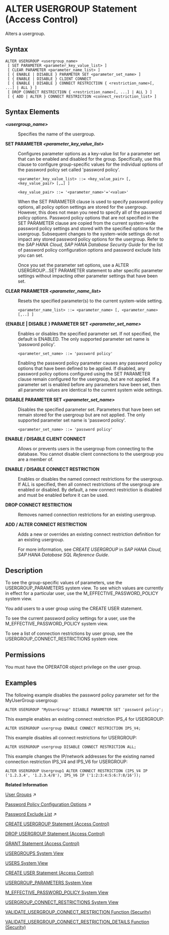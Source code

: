<!-- loioaa94ca874c01458da5a275aac8883c23 -->

# ALTER USERGROUP Statement \(Access Control\)

Alters a usergroup.



<a name="loioaa94ca874c01458da5a275aac8883c23__section_vtw_rhm_nz"/>

## Syntax

```
ALTER USERGROUP <usergroup_name>
 [ SET PARAMETER <parameter_key_value_list> ]
 [ CLEAR PARAMETER <parameter_name_list> ]
 [ { ENABLE | DISABLE } PARAMETER SET <parameter_set_name> ]
 [ { ENABLE | DISABLE } CLIENT CONNECT
 [ { ENABLE | DISABLE } CONNECT RESTRICTION { <restriction_name>[, ...] | ALL } ]
 [ DROP CONNECT RESTRICTION { <restriction_name>[, ...] | ALL } ]
 [ { ADD | ALTER } CONNECT RESTRICTION <connect_restriction_list> ]
```



<a name="loioaa94ca874c01458da5a275aac8883c23__section_nrq_3hm_nz"/>

## Syntax Elements


<dl>
<dt><b>

*<usergroup\_name\>*

</b></dt>
<dd>

Specifies the name of the usergroup.



</dd><dt><b>

SET PARAMETER *<parameter\_key\_value\_list\>*

</b></dt>
<dd>

Configures parameter options as a key-value list for a parameter set that can be enabled and disabled for the group. Specifically, use this clause to configure group-specific values for the individual options of the password policy set called 'password policy'.

```
<parameter_key_value_list> ::= <key_value_pair> [,<key_value_pair> [,…] ]

<key_value_pair> ::= '<parameter_name>'='<value>'
```

When the SET PARAMETER clause is used to specify password policy options, all policy option settings are stored for the usergroup. However, this does not mean you need to specify all of the password policy options. Password policy options that are not specified in the SET PARAMETER clause are copied from the current system-wide password policy settings and stored with the specified options for the usergroup. Subsequent changes to the system-wide settings do not impact any stored password policy options for the usergroup. Refer to the *SAP HANA Cloud, SAP HANA Database Security Guide* for the list of password policy configuration options and password exclude lists you can set.

Once you set the parameter set options, use a ALTER USERGROUP...SET PARAMETER statement to alter specific parameter settings without impacting other parameter settings that have been set.



</dd><dt><b>

CLEAR PARAMETER *<parameter\_name\_list\>*

</b></dt>
<dd>

Resets the specified parameter\(s\) to the current system-wide setting.

```
<parameter_name_list> ::= <parameter_name> [, <parameter_name> [,..] ]
```



</dd><dt><b>

\{ENABLE | DISABLE \} PARAMETER SET *<parameter\_set\_name\>*

</b></dt>
<dd>

Enables or disables the specified parameter set. If not specified, the default is ENABLED. The only supported parameter set name is 'password policy'.

```
<parameter_set_name> ::= 'password policy'
```

Enabling the password policy parameter causes any password policy options that have been defined to be applied. If disabled, any password policy options configured using the SET PARAMETER clause remain configured for the usergroup, but are not applied. If a parameter set is enabled before any parameters have been set, then all parameter values are identical to the current system wide settings.



</dd><dt><b>

DISABLE PARAMETER SET *<parameter\_set\_name\>*

</b></dt>
<dd>

Disables the specified parameter set. Parameters that have been set remain stored for the usergroup but are not applied. The only supported parameter set name is 'password policy'.

```
<parameter_set_name> ::= 'password policy'
```



</dd><dt><b>

ENABLE / DISABLE CLIENT CONNECT

</b></dt>
<dd>

Allows or prevents users in the usergroup from connecting to the database. You cannot disable client connections to the usergroup you are a member of.



</dd><dt><b>

ENABLE / DISABLE CONNECT RESTRICTION

</b></dt>
<dd>

Enables or disables the named connect restrictions for the usergroup. If ALL is specified, then all connect restrictions of the usergroup are enabled or disabled. By default, a new connect restriction is disabled and must be enabled before it can be used.



</dd><dt><b>

DROP CONNECT RESTRICTION

</b></dt>
<dd>

Removes named connection restrictions for an existing usergroup.



</dd><dt><b>

ADD / ALTER CONNECT RESTRICTION

</b></dt>
<dd>

Adds a new or overrides an existing connect restriction definition for an existing usergroup.

For more information, see *CREATE USERGROUP* in *SAP HANA Cloud, SAP HANA Database SQL Reference Guide*.



</dd>
</dl>



<a name="loioaa94ca874c01458da5a275aac8883c23__section_ydr_jhm_nz"/>

## Description

To see the group-specific values of parameters, use the USERGROUP\_PARAMETERS system view. To see which values are currently in effect for a particular user, use the M\_EFFECTIVE\_PASSWORD\_POLICY system view.

You add users to a user group using the CREATE USER statement.

To see the current password policy settings for a user, use the M\_EFFECTIVE\_PASSWORD\_POLICY system view.

To see a list of connection restrictions by user group, see the USERGROUP\_CONNECT\_RESTRICTIONS system view.



<a name="loioaa94ca874c01458da5a275aac8883c23__section_v44_3b2_pbb"/>

## Permissions

You must have the OPERATOR object privilege on the user group.



<a name="loioaa94ca874c01458da5a275aac8883c23__section_kwk_mhm_nz"/>

## Examples

The following example disables the password policy parameter set for the MyUserGroup usergroup:

```
ALTER USERGROUP "MyUserGroup" DISABLE PARAMETER SET 'password policy';
```

This example enables an existing connect restriction IPS\_4 for USERGROUP:

```
ALTER USERGROUP usergroup ENABLE CONNECT RESTRICTION IPS_V4;
```

This example disables all connect restrictions for USERGROUP:

```
ALTER USERGROUP usergroup DISABLE CONNECT RESTRICTION ALL;
```

This example changes the IP/network addresses for the existing named connection restriction IPS\_V4 and IPS\_V6 for USERGROUP:

```
ALTER USERGROUP Usergroup1 ALTER CONNECT RESTRICTION (IPS_V4 IP ('1.2.3.4', '1.2.3.4/8'), IPS_V6 IP ('1:2:3:4:5:6:7:8/16'));
```

**Related Information**  


[User Groups](https://help.sap.com/viewer/a1317de16a1e41a6b0ff81849d80713c/2024_3_QRC/en-US/b9174d035f274ce481387700c13b7d2c.html "User groups support a separation of user management tasks, allowing you to manage related users together.") :arrow_upper_right:

[Password Policy Configuration Options](https://help.sap.com/viewer/a1317de16a1e41a6b0ff81849d80713c/2024_3_QRC/en-US/61662e3032ad4f8dbdb5063a21a7d706.html "The password policy of the database is defined by parameters in the password policy section of the indexserver.ini configuration file. The initial password policy of a user group is a copy of the database password policy.") :arrow_upper_right:

[Password Exclude List](https://help.sap.com/viewer/a1317de16a1e41a6b0ff81849d80713c/2024_3_QRC/en-US/fe3ffb3d7ac24fddb80e3322c671299f.html "A password exclude list is a list of words that are not allowed as passwords or parts of passwords. A password exclude list can be managed for every database individually.") :arrow_upper_right:

[CREATE USERGROUP Statement \(Access Control\)](create-usergroup-statement-access-control-9869125.md "Creates a usergroup.")

[DROP USERGROUP Statement \(Access Control\)](drop-usergroup-statement-access-control-6dc0ada.md "Removes a user group from the database.")

[GRANT Statement \(Access Control\)](grant-statement-access-control-20f674e.md "Grants various types of privileges to users and roles.")

[USERGROUPS System View](../../020-System-Views-Reference/021-System-Views/usergroups-system-view-ac342d0.md "Provides details on all user groups.")

[USERS System View](../../020-System-Views-Reference/021-System-Views/users-system-view-2102609.md "Lists all users.")

[CREATE USER Statement \(Access Control\)](create-user-statement-access-control-20d5ddb.md "Creates a new database user.")

[USERGROUP\_PARAMETERS System View](../../020-System-Views-Reference/021-System-Views/usergroup-parameters-system-view-365bd21.md "Provides the list of parameter sets defined for usergroups.")

[M\_EFFECTIVE\_PASSWORD\_POLICY System View](../../020-System-Views-Reference/022-Monitoring-Views/m-effective-password-policy-system-view-388378c.md "Provides information about password policy parameters for database users.")

[USERGROUP\_CONNECT\_RESTRICTIONS System View](../../020-System-Views-Reference/021-System-Views/usergroup-connect-restrictions-system-view-57d3364.md "Provides details on connection restrictions for all user groups.")

[VALIDATE\_USERGROUP\_CONNECT\_RESTRICTION Function \(Security\)](../011-SQL-Functions/validate-usergroup-connect-restriction-function-security-c7a96e0.md "Displays whether a connect attempt would be possible given the active connect restrictions of a user group.")

[VALIDATE\_USERGROUP\_CONNECT\_RESTRICTION\_DETAILS Function \(Security\)](../011-SQL-Functions/validate-usergroup-connect-restriction-details-function-security-508e173.md "Displays details of each connect restriction if a login were allowed for a specific condition.")

